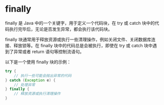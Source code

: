 # finally


finally 是 Java 中的一个关键字，用于定义一个代码块，在 try 或 catch 块中的代码执行完毕后，无论是否发生异常，都会执行该代码块。

finally 块通常用于释放资源或执行一些清理操作，例如关闭文件、关闭数据库连接、释放锁等。在 finally 块中的代码总是会被执行，即使在 try 或 catch 块中遇到了异常或者 return 语句等控制流语句。

以下是一个使用 finally 块的示例：

```java
try {
    // 执行一些可能会抛出异常的代码
} catch (Exception e) {
    // 处理异常
} finally {
    // 释放资源或执行清理操作
}
```
